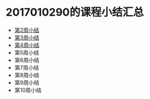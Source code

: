 # 2017010290的课程小结汇总
- [第2周小结](https://github.com/saturn-lab/FBDQA-2020A/blob/master/Memos/Study-Memo/0290-Day2.md)
- [第3周小结](https://github.com/saturn-lab/FBDQA-2020A/blob/master/Memos/Study-Memo/0290-Day3.md)
- [第4周小结](https://github.com/saturn-lab/FBDQA-2020A/blob/master/Memos/Study-Memo/0290-Day4-HYJ-106.md)
- 第5周小结
- 第6周小结
- 第7周小结
- 第8周小结
- 第9周小结
- 第10周小结
